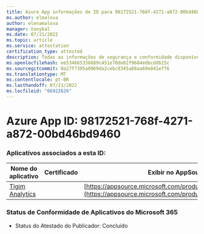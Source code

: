 ```yaml
---
title: Azure App informações de ID para 98172521-768f-4271-a872-00bd46bd9460
ms.author: elmalova
author: elenamalova
manager: tonybal
ms.date: 07/21/2022
ms.topic: article
ms.service: attestation
certification_type: attested
description: Todas as informações de segurança e conformidade disponíveis para 98172521-768f-4271-a872-00bd46bd9460.
ms.openlocfilehash: ee534665336689c451e70de02f9684edbcddb15c
ms.sourcegitcommit: 0a27f7395a0969da2cebc8345a88aa69e841eff6
ms.translationtype: MT
ms.contentlocale: pt-BR
ms.lasthandoff: 07/21/2022
ms.locfileid: "66922626"
---
```

# <a name="azure-app-id-98172521-768f-4271-a872-00bd46bd9460"></a>Azure App ID: 98172521-768f-4271-a872-00bd46bd9460


### <a name="apps-associated-with-this-id"></a>Aplicativos associados a esta ID:
| **Nome do aplicativo** | **Certificado** | **Exibir no AppSource** |
|--------------|---------------|-----------------------|
| [Tigim Analytics](../forward/WA200004242.md) |  | [https://appsource.microsoft.com/product/office/WA200004242](https://appsource.microsoft.com/product/office/WA200004242) |

### <a name="microsoft-365-app-compliance-status"></a>Status de Conformidade de Aplicativos do Microsoft 365
- Status do Atestado do Publicador: Concluído
